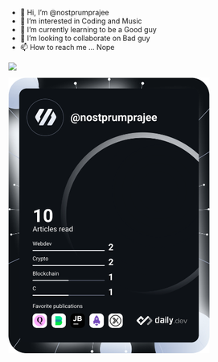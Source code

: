- 👋 Hi, I’m @nostprumprajee
- 👀 I’m interested in Coding and Music
- 🌱 I’m currently learning to be a Good guy
- 💞️ I’m looking to collaborate on Bad guy
- 📫 How to reach me ... Nope

<img align="center" src="https://github-readme-stats.vercel.app/api/?username=nostprumprajee&theme=dracula" />

<a href="https://app.daily.dev/DailyDevTips"><img src="https://github.com/nostprumprajee/nostprumprajee/blob/main/devcard.svg" width="400" alt="Chris Bongers's Dev Card"/></a>

<!---
nostprumprajee/nostprumprajee is a ✨ special ✨ repository because its `README.md` (this file) appears on your GitHub profile.
You can click the Preview link to take a look at your changes.
--->
